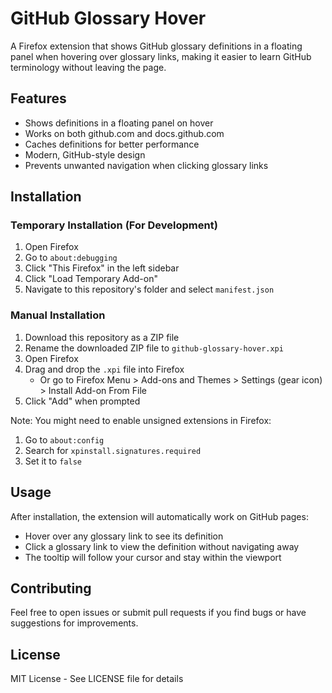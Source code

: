 # GitHub Glossary Hover

A Firefox extension that shows GitHub glossary definitions in a floating panel when hovering over glossary links, making it easier to learn GitHub terminology without leaving the page.

## Features

- Shows definitions in a floating panel on hover
- Works on both github.com and docs.github.com
- Caches definitions for better performance
- Modern, GitHub-style design
- Prevents unwanted navigation when clicking glossary links

## Installation

### Temporary Installation (For Development)
1. Open Firefox
2. Go to `about:debugging`
3. Click "This Firefox" in the left sidebar
4. Click "Load Temporary Add-on"
5. Navigate to this repository's folder and select `manifest.json`

### Manual Installation
1. Download this repository as a ZIP file
2. Rename the downloaded ZIP file to `github-glossary-hover.xpi`
3. Open Firefox
4. Drag and drop the `.xpi` file into Firefox
   - Or go to Firefox Menu > Add-ons and Themes > Settings (gear icon) > Install Add-on From File
5. Click "Add" when prompted

Note: You might need to enable unsigned extensions in Firefox:
1. Go to `about:config`
2. Search for `xpinstall.signatures.required`
3. Set it to `false`

## Usage

After installation, the extension will automatically work on GitHub pages:
- Hover over any glossary link to see its definition
- Click a glossary link to view the definition without navigating away
- The tooltip will follow your cursor and stay within the viewport

## Contributing

Feel free to open issues or submit pull requests if you find bugs or have suggestions for improvements.

## License

MIT License - See LICENSE file for details 